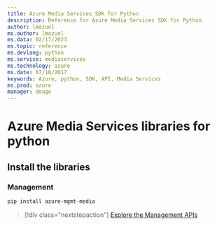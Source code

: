 ```yaml
---
title: Azure Media Services SDK for Python
description: Reference for Azure Media Services SDK for Python
author: lmazuel
ms.author: lmazuel
ms.data: 02/17/2023
ms.topic: reference
ms.devlang: python
ms.service: mediaservices
ms.technology: azure
ms.date: 07/10/2017
keywords: Azure, python, SDK, API, Media Services
ms.prod: azure
manager: douge
---
```

# Azure Media Services libraries for python

## Install the libraries


### Management

```bash
pip install azure-mgmt-media
```
> [!div class="nextstepaction"]
> [Explore the Management APIs](/python/api/overview/azure/mediaservices/management)